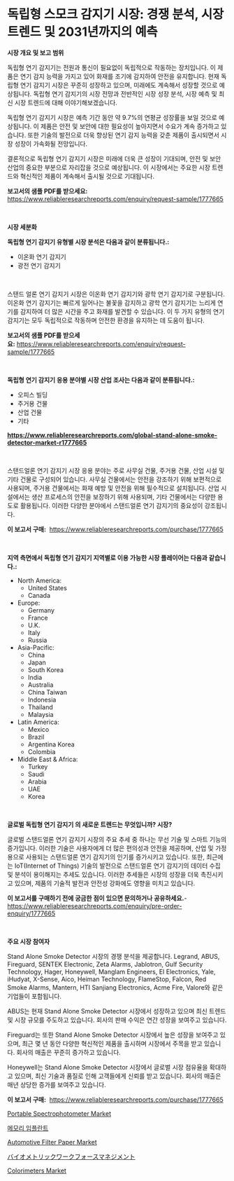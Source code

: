 <p><h1>독립형 스모크 감지기 시장: 경쟁 분석, 시장 트렌드 및 2031년까지의 예측</h1></p><p><strong>시장 개요 및 보고 범위</strong></p>
<p><p>독립형 연기 감지기는 전원과 통신이 필요없이 독립적으로 작동하는 장치입니다. 이 제품은 연기 감지 능력을 가지고 있어 화재를 조기에 감지하여 안전을 유지합니다. 현재 독립형 연기 감지기 시장은 꾸준히 성장하고 있으며, 미래에도 계속해서 성장할 것으로 예상됩니다. 독립형 연기 감지기의 시장 전망과 전반적인 시장 성장 분석, 시장 예측 및 최신 시장 트렌드에 대해 이야기해보겠습니다.</p><p>독립형 연기 감지기 시장은 예측 기간 동안 약 9.7%의 연평균 성장률을 보일 것으로 예상됩니다. 이 제품은 안전 및 보안에 대한 필요성이 높아지면서 수요가 계속 증가하고 있습니다. 또한 기술의 발전으로 더욱 향상된 연기 감지 능력을 갖춘 제품이 출시되면서 시장 성장이 가속화될 전망입니다.</p><p>결론적으로 독립형 연기 감지기 시장은 미래에 더욱 큰 성장이 기대되며, 안전 및 보안 산업의 중요한 부분으로 자리잡을 것으로 예상됩니다. 이 시장에서는 주요한 시장 트렌드와 혁신적인 제품이 계속해서 출시될 것으로 기대됩니다.</p></p>
<p><strong>보고서의 샘플 PDF를 받으세요:</strong> <a href="https://www.reliableresearchreports.com/enquiry/request-sample/1777665">https://www.reliableresearchreports.com/enquiry/request-sample/1777665</a></p>
<p>&nbsp;</p>
<p><strong>시장 세분화</strong></p>
<p><strong>독립형 연기 감지기 유형별 시장 분석은 다음과 같이 분류됩니다.:</strong></p>
<p><ul><li>이온화 연기 감지기</li><li>광전 연기 감지기</li></ul></p>
<p>&nbsp;</p>
<p><p>스탠드 얼론 연기 감지기 시장은 이온화 연기 감지기와 광학 연기 감지기로 구분됩니다. 이온화 연기 감지기는 빠르게 일어나는 불꽃을 감지하고 광학 연기 감지기는 느리게 연기를 감지하여 더 많은 시간을 주고 화재를 발견할 수 있습니다. 이 두 가지 유형의 연기 감지기는 모두 독립적으로 작동하며 안전한 환경을 유지하는 데 도움이 됩니다.</p></p>
<p><strong>보고서의 샘플 PDF를 받으세요:</strong>&nbsp;<a href="https://www.reliableresearchreports.com/enquiry/request-sample/1777665">https://www.reliableresearchreports.com/enquiry/request-sample/1777665</a></p>
<p>&nbsp;</p>
<p><strong> 독립형 연기 감지기 응용 분야별 시장 산업 조사는 다음과 같이 분류됩니다.:</strong></p>
<p><ul><li>오피스 빌딩</li><li>주거용 건물</li><li>산업 건물</li><li>기타</li></ul></p>
<p><strong><a href="https://www.reliableresearchreports.com/global-stand-alone-smoke-detector-market-r1777665">https://www.reliableresearchreports.com/global-stand-alone-smoke-detector-market-r1777665</a></strong></p>
<p>&nbsp;</p>
<p><p>스탠드얼론 연기 감지기 시장 응용 분야는 주로 사무실 건물, 주거용 건물, 산업 시설 및 기타 건물로 구성되어 있습니다. 사무실 건물에서는 안전을 강조하기 위해 보편적으로 사용되며, 주거용 건물에서는 화재 예방 및 안전을 위해 필수적으로 설치됩니다. 산업 시설에서는 생산 프로세스의 안전을 보장하기 위해 사용되며, 기타 건물에서는 다양한 용도로 활용됩니다. 이러한 다양한 분야에서 스탠드얼론 연기 감지기의 중요성이 강조됩니다.</p></p>
<p><strong>이 보고서 구매:</strong>&nbsp; <a href="https://www.reliableresearchreports.com/purchase/1777665">https://www.reliableresearchreports.com/purchase/1777665</a></p>
<p>&nbsp;</p>
<p><strong>지역 측면에서 독립형 연기 감지기 지역별로 이용 가능한 시장 플레이어는 다음과 같습니다.:</strong></p>
<p><ul>
    <li>
        North America:
        <ul>
            <li>United States</li>
            <li>Canada</li>
        </ul>
    </li>
    <li>
        Europe:
        <ul>
            <li>Germany</li>
            <li>France</li>
            <li>U.K.</li>
            <li>Italy</li>
            <li>Russia</li>
        </ul>
    </li>
    <li>
        Asia-Pacific:
        <ul>
            <li>China</li>
            <li>Japan</li>
            <li>South Korea</li>
            <li>India</li>
            <li>Australia</li>
            <li>China Taiwan</li>
            <li>Indonesia</li>
            <li>Thailand</li>
            <li>Malaysia</li>
        </ul>
    </li>
    <li>
        Latin America:
        <ul>
            <li>Mexico</li>
            <li>Brazil</li>
            <li>Argentina Korea</li>
            <li>Colombia</li>
        </ul>
    </li>
    <li>
        Middle East & Africa:
        <ul>
            <li>Turkey</li>
            <li>Saudi</li>
            <li>Arabia</li>
            <li>UAE</li>
            <li>Korea</li>
        </ul>
    </li>
    </ul></p>
<p>&nbsp;</p>
<p><strong>글로벌 독립형 연기 감지기 의 새로운 트렌드는 무엇입니까? 시장?</strong></p>
<p><p>글로벌 스탠드얼론 연기 감지기 시장의 주요 추세 중 하나는 무선 기술 및 스마트 기능의 증가입니다. 이러한 기술은 사용자에게 더 많은 편의성과 안전을 제공하며, 산업 및 가정용으로 사용되는 스탠드얼론 연기 감지기의 인기를 증가시키고 있습니다. 또한, 최근에는 IoT(Internet of Things) 기술의 발전으로 스탠드얼론 연기 감지기의 데이터 수집 및 분석이 용이해지는 추세도 있습니다. 이러한 추세들은 시장의 성장을 더욱 촉진시키고 있으며, 제품의 기술적 발전과 안전성 강화에도 영향을 미치고 있습니다.</p></p>
<p><strong>이 보고서를 구매하기 전에 궁금한 점이 있으면 문의하거나 공유하세요.</strong>- <a href="https://www.reliableresearchreports.com/enquiry/pre-order-enquiry/1777665">https://www.reliableresearchreports.com/enquiry/pre-order-enquiry/1777665</a></p>
<p>&nbsp;</p>
<p><strong>주요 시장 참여자</strong></p>
<p><p>Stand Alone Smoke Detector 시장의 경쟁 분석을 제공합니다. Legrand, ABUS, Fireguard, SENTEK Electronic, Zeta Alarms, Jablotron, Gulf Security Technology, Hager, Honeywell, Manglam Engineers, EI Electronics, Yale, iHudyat, X-Sense, Aico, Heiman Technology, FlameStop, Falcon, Red Smoke Alarms, Mantern, HTI Sanjiang Electronics, Acme Fire, Valore와 같은 기업들이 포함됩니다.</p><p>ABUS는 현재 Stand Alone Smoke Detector 시장에서 성장하고 있으며 최신 트렌드 및 시장 규모를 주도하고 있습니다. 회사의 판매 수익은 연간 성장을 보여주고 있습니다.</p><p>Fireguard는 또한 Stand Alone Smoke Detector 시장에서 높은 성장을 보여주고 있으며, 최근 몇 년 동안 다양한 혁신적인 제품을 출시하며 시장에서 주목을 받고 있습니다. 회사의 매출은 꾸준히 증가하고 있습니다.</p><p>Honeywell는 Stand Alone Smoke Detector 시장에서 글로벌 시장 점유율을 확대하고 있으며, 최신 기술과 품질로 인해 고객들에게 신뢰를 받고 있습니다. 회사의 매출은 매년 상당한 증가를 보여주고 있습니다.</p></p>
<p><strong>이 보고서 구매:</strong>&nbsp;&nbsp;<a href="https://www.reliableresearchreports.com/purchase/1777665">https://www.reliableresearchreports.com/purchase/1777665</a></p>
<p><p><a href="https://github.com/provorikovar/Market-Research-Report-List-4/blob/main/portable-spectrophotometer-market.md">Portable Spectrophotometer Market</a></p><p><a href="https://medium.com/@fredajerde/%EA%B8%B0%EC%96%B5-%EC%9D%B4%EC%8B%9D-%EC%8B%9C%EC%9E%A5-%EC%A0%84%EB%A7%9D-%EC%82%B0%EC%97%85-%EA%B0%9C%EC%9A%94-%EB%B0%8F-%EC%98%88%EC%B8%A1-2024%EB%85%84%EB%B6%80%ED%84%B0-2031%EB%85%84%EA%B9%8C%EC%A7%80-ce56a70cd94e">메모리 임플란트</a></p><p><a href="https://issuu.com/reportprime-2/docs/automotive-filter-paper-market-size-2030.pptx">Automotive Filter Paper Market</a></p><p><a href="https://medium.com/@alliegrater55/%E3%83%90%E3%82%A4%E3%82%AA%E3%83%A1%E3%83%88%E3%83%AA%E3%83%83%E3%82%AF%E5%8A%B4%E5%83%8D%E5%8A%9B%E7%AE%A1%E7%90%86%E5%B8%82%E5%A0%B4-2031%E5%B9%B4%E3%81%BE%E3%81%A7%E3%81%AE%E3%83%88%E3%83%AC%E3%83%B3%E3%83%89-%E4%BA%88%E6%B8%AC-%E7%AB%B6%E5%90%88%E5%88%86%E6%9E%90-5e1036e1f2ca">バイオメトリックワークフォースマネジメント</a></p><p><a href="https://github.com/angelajermaine/Market-Research-Report-List-2/blob/main/colorimeters-market.md">Colorimeters Market</a></p></p>